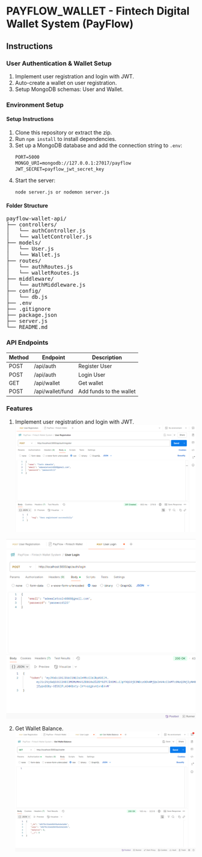 # PAYFLOW_WALLET - Fintech Digital Wallet System (PayFlow)
## Instructions
### User Authentication & Wallet Setup
1. Implement user registration and login with JWT.
2. Auto-create a wallet on user registration.
3. Setup MongoDB schemas: User and Wallet.

### Environment Setup
#### Setup Instructions
1. Clone this repository or extract the zip.
2. Run `npm install` to install dependencies.
3. Set up a MongoDB database and add the connection string to `.env`:
   ```
   PORT=5000
   MONGO_URI=mongodb://127.0.0.1:27017/payflow
   JWT_SECRET=payflow_jwt_secret_key
   ```
4. Start the server:
   ```
   node server.js or nodemon server.js
   ```

#### Folder Structure
<pre>
payflow-wallet-api/
├── controllers/
│   └── authController.js
│   └── walletController.js
├── models/
│   └── User.js
│   └── Wallet.js
├── routes/
│   └── authRoutes.js
│   └── walletRoutes.js
├── middleware/
│   └── authMiddleware.js
├── config/
│   └── db.js
├── .env
├── .gitignore
├── package.json
├── server.js
└── README.md
</pre>

### API Endpoints

| Method | Endpoint                     | Description                |
|--------|------------------------------|----------------------------|
| POST   | /api/auth                    | Register User              |
| POST   | /api/auth                    | Login User                 |
| GET    | /api/wallet                  | Get wallet                 |
| POST   | /api/wallet/fund             | Add funds to the wallet    |


### Features
1. Implement user registration and login with JWT.
![User Registration](screenshots/register-user.png)

![User Login](screenshots/login-user.png)

2. Get Wallet Balance.
![Get Wallet Balance](screenshots/wallet-balance.png)
